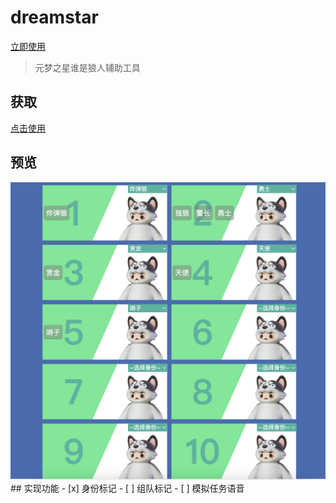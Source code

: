 # dreamstar
[立即使用](https://xsymphony.github.io/dreamstar/)
> 元梦之星谁是狼人辅助工具

## 获取
[点击使用](https://xsymphony.github.io/dreamstar/)

## 预览
<img src="screenshot/main.png" alt="chat" width="600"/>
## 实现功能
- [x] 身份标记
- [ ] 组队标记
- [ ] 模拟任务语音

